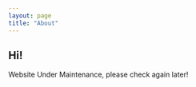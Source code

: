 ```yaml
---
layout: page
title: "About"
---
```



## Hi!

Website Under Maintenance, please check again later!

